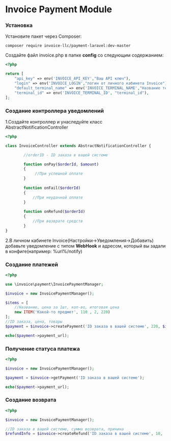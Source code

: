 <h1>Invoice Payment Module</h1>

<h3>Установка</h3>

Установите пакет через Composer:
```
composer require invoice-llc/payment-laravel:dev-master
```

Создайте файл invoice.php в папке **config** со следующим содержанием:
```php
<?php

return [
    "api_key" => env('INVOICE_API_KEY',"Ваш API ключ"),
    "login" => env('INVOICE_LOGIN',"логин от личного кабинета Invoice"),
    "default_terminal_name" => env('INVOICE_TERMINAL_NAME',"Название терминала"),
    "terminal_id" => env('INVOICE_TERMINAL_ID', "terminal_id"),
];
```

<h3>Создание контроллера уведомлений</h3>

1.Создайте контроллер и унаследуйте класс AbstractNotificationController

```php
<?php

class InvoiceController extends AbstractNotificationController {

        //orderID - ID заказа в вашей системе

        function onPay($orderId, $amount)
        {
             //При успешной оплате
        }
    
        function onFail($orderId)
        {
            //При неудачной оплате
        }
    
        function onRefund($orderId)
        {
            //При возврате средств
        }
}
```

2.В личном кабинете Invoice(Настройки->Уведомления->Добавить) добавьте уведомление с типом **WebHook**
и адресом, который вы задали в конфиге(например: %url%/notify)

<h3>Создание платежей</h3>

```php
<?php

use \invoice\payment\InvoicePaymentManager;

$invoice = new InvoicePaymentManager();

$items = [
    //Название, цена за 1шт, кол-во, итоговая цена
    new ITEM('Какой-то предмет', 110 , 2, 220)
];
//ID заказа, цена, товары
$payment = $invoice->createPayment('ID заказа в вашей системе', 220, $items);

echo($payment->payment_url);
```

<h3>Получение статуса платежа</h3>

```php
<?php

$invoice = new InvoicePaymentManager();

$payment = $invoice->getPayment('ID заказа в вашей системе');

echo($payment->payment_url);
```

<h3>Создание возврата</h3>

```php
<?php

$invoice = new InvoicePaymentManager();

//ID заказа в вашей системе, сумма возврата, причина
$refundInfo = $invoice->createRefund('ID заказа в вашей системе', 10, 'Причина');

```
